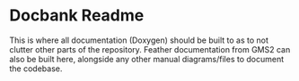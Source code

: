 # Docbank Readme
This is where all documentation (Doxygen) should be built to as to not clutter other parts of the repository. Feather documentation from GMS2 can also be built here, alongside any other manual diagrams/files to document the codebase.